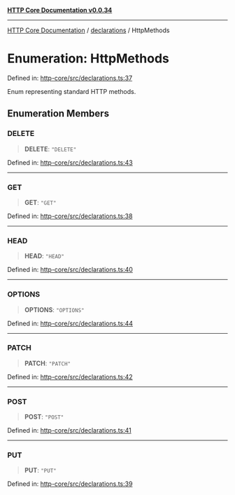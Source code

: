 [**HTTP Core Documentation v0.0.34**](../../README.md)

***

[HTTP Core Documentation](../../modules.md) / [declarations](../README.md) / HttpMethods

# Enumeration: HttpMethods

Defined in: [http-core/src/declarations.ts:37](https://github.com/stonemjs/http-core/blob/8d2f265873c2a6f093cdaa7580ed7328bd078613/src/declarations.ts#L37)

Enum representing standard HTTP methods.

## Enumeration Members

### DELETE

> **DELETE**: `"DELETE"`

Defined in: [http-core/src/declarations.ts:43](https://github.com/stonemjs/http-core/blob/8d2f265873c2a6f093cdaa7580ed7328bd078613/src/declarations.ts#L43)

***

### GET

> **GET**: `"GET"`

Defined in: [http-core/src/declarations.ts:38](https://github.com/stonemjs/http-core/blob/8d2f265873c2a6f093cdaa7580ed7328bd078613/src/declarations.ts#L38)

***

### HEAD

> **HEAD**: `"HEAD"`

Defined in: [http-core/src/declarations.ts:40](https://github.com/stonemjs/http-core/blob/8d2f265873c2a6f093cdaa7580ed7328bd078613/src/declarations.ts#L40)

***

### OPTIONS

> **OPTIONS**: `"OPTIONS"`

Defined in: [http-core/src/declarations.ts:44](https://github.com/stonemjs/http-core/blob/8d2f265873c2a6f093cdaa7580ed7328bd078613/src/declarations.ts#L44)

***

### PATCH

> **PATCH**: `"PATCH"`

Defined in: [http-core/src/declarations.ts:42](https://github.com/stonemjs/http-core/blob/8d2f265873c2a6f093cdaa7580ed7328bd078613/src/declarations.ts#L42)

***

### POST

> **POST**: `"POST"`

Defined in: [http-core/src/declarations.ts:41](https://github.com/stonemjs/http-core/blob/8d2f265873c2a6f093cdaa7580ed7328bd078613/src/declarations.ts#L41)

***

### PUT

> **PUT**: `"PUT"`

Defined in: [http-core/src/declarations.ts:39](https://github.com/stonemjs/http-core/blob/8d2f265873c2a6f093cdaa7580ed7328bd078613/src/declarations.ts#L39)
